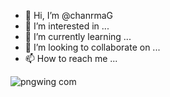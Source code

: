 - 👋 Hi, I’m @chanrmaG
- 👀 I’m interested in ...
- 🌱 I’m currently learning ...
- 💞️ I’m looking to collaborate on ...
- 📫 How to reach me ...

<!---
chanrmaG/chanrmaG is a ✨ special ✨ repository because its `README.md` (this file) appears on your GitHub profile.
You can click the Preview link to take a look at your changes.
--->
![pngwing com](https://user-images.githubusercontent.com/127626737/234365927-d19bba2d-23d8-477c-be77-bb3daba4def9.png)
